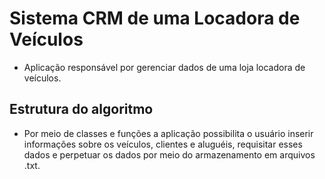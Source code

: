 # Sistema CRM de uma Locadora de Veículos

- Aplicação responsável por gerenciar dados de uma loja locadora de veículos.

## Estrutura do algoritmo

- Por meio de classes e funções a aplicação possibilita o usuário inserir informações sobre os veículos, clientes e aluguéis, requisitar esses dados e perpetuar os dados por meio do armazenamento em arquivos .txt.


